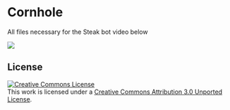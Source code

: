 # Cornhole

All files necessary for the Steak bot video below

[<img src="https://img.youtube.com/vi/agUdUvgV-A8/0.jpg">](https://youtu.be/agUdUvgV-A8)

## License
<a rel="license" href="http://creativecommons.org/licenses/by/3.0/"><img alt="Creative Commons License" style="border-width:0" src="https://i.creativecommons.org/l/by/3.0/88x31.png" /></a><br />This work is licensed under a <a rel="license" href="http://creativecommons.org/licenses/by/3.0/">Creative Commons Attribution 3.0 Unported License</a>.
